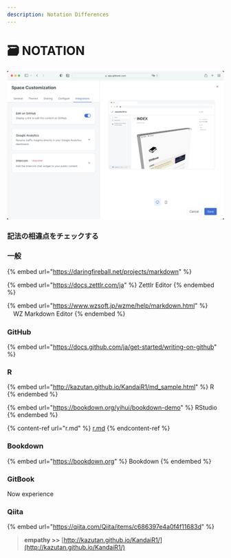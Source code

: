 ```yaml
---
description: Notation Differences
---
```


# 🗃 NOTATION

![Edit on GitHub](<.gitbook/assets/editongithub (1).jpg>)

### 記法の相違点をチェックする



### 一般

{% embed url="https://daringfireball.net/projects/markdown" %}

{% embed url="https://docs.zettlr.com/ja" %}
Zettlr Editor
{% endembed %}

{% embed url="https://www.wzsoft.jp/wzme/help/markdown.html" %}
　WZ Markdown Editor
{% endembed %}







### GitHub

{% embed url="https://docs.github.com/ja/get-started/writing-on-github" %}

### R

{% embed url="http://kazutan.github.io/KandaiR1/md_sample.html" %}
R
{% endembed %}

{% embed url="https://bookdown.org/yihui/bookdown-demo" %}
RStudio
{% endembed %}

{% content-ref url="r.md" %}
[r.md](r.md)
{% endcontent-ref %}

### Bookdown

{% embed url="https://bookdown.org" %}
Bookdown
{% endembed %}

### GitBook

Now experience







### Qiita

{% embed url="https://qiita.com/Qiita/items/c686397e4a0f4f11683d" %}





> **empathy >>** [http://kazutan.github.io/KandaiR1/](http://kazutan.github.io/KandaiR1/)
